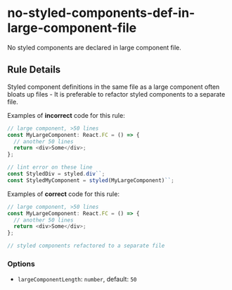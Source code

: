 # no-styled-components-def-in-large-component-file

No styled components are declared in large component file.

## Rule Details

Styled component definitions in the same file as a large component often bloats up files - It is preferable to refactor styled components to a separate file.

Examples of **incorrect** code for this rule:

```js
// large component, >50 lines
const MyLargeComponent: React.FC = () => {
  // another 50 lines
  return <div>Some</div>;
};

// lint error on these line
const StyledDiv = styled.div``;
const StyledMyComponent = styled(MyLargeComponent)``;
```

Examples of **correct** code for this rule:

```js
// large component, >50 lines
const MyLargeComponent: React.FC = () => {
  // another 50 lines
  return <div>Some</div>;
};

// styled components refactored to a separate file
```

### Options

- `largeComponentLength`: `number`, default: `50`
